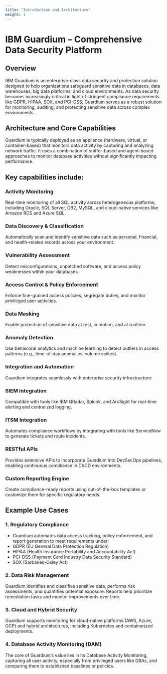 ```yaml
---
title: "Introduction and Architecture"
weight: 1
---
```


# IBM Guardium – Comprehensive Data Security Platform
## Overview
IBM Guardium is an enterprise-class data security and protection solution designed to help organizations safeguard sensitive data in databases, data warehouses, big data platforms, and cloud environments. As data security becomes increasingly critical in light of stringent compliance requirements like GDPR, HIPAA, SOX, and PCI-DSS, Guardium serves as a robust solution for monitoring, auditing, and protecting sensitive data across complex environments.

## Architecture and Core Capabilities
Guardium is typically deployed as an appliance (hardware, virtual, or container-based) that monitors data activity by capturing and analyzing network traffic. It uses a combination of sniffer-based and agent-based approaches to monitor database activities without significantly impacting performance.

## Key capabilities include:

### Activity Monitoring
Real-time monitoring of all SQL activity across heterogeneous platforms, including Oracle, SQL Server, DB2, MySQL, and cloud-native services like Amazon RDS and Azure SQL.

### Data Discovery & Classification
Automatically scan and identify sensitive data such as personal, financial, and health-related records across your environment.

### Vulnerability Assessment
Detect misconfigurations, unpatched software, and access policy weaknesses within your databases.

### Access Control & Policy Enforcement
Enforce fine-grained access policies, segregate duties, and monitor privileged user activities.

### Data Masking
Enable protection of sensitive data at rest, in motion, and at runtime.

### Anomaly Detection
Use behavioral analytics and machine learning to detect outliers in access patterns (e.g., time-of-day anomalies, volume spikes).

### Integration and Automation
Guardium integrates seamlessly with enterprise security infrastructure:

### SIEM Integration
Compatible with tools like IBM QRadar, Splunk, and ArcSight for real-time alerting and centralized logging.

### ITSM Integration
Automates compliance workflows by integrating with tools like ServiceNow to generate tickets and route incidents.

### RESTful APIs
Provides extensive APIs to incorporate Guardium into DevSecOps pipelines, enabling continuous compliance in CI/CD environments.

### Custom Reporting Engine
Create compliance-ready reports using out-of-the-box templates or customize them for specific regulatory needs.

## Example Use  Cases
### 1. Regulatory Compliance
* Guardium automates data access tracking, policy enforcement, and report generation to meet requirements under:
* GDPR (EU General Data Protection Regulation)
* HIPAA (Health Insurance Portability and Accountability Act)
* PCI-DSS (Payment Card Industry Data Security Standard)
* SOX (Sarbanes-Oxley Act)

### 2. Data Risk Management
Guardium identifies and classifies sensitive data, performs risk assessments, and quantifies potential exposure. Reports help prioritize remediation tasks and monitor improvements over time.

### 3. Cloud and Hybrid Security
Guardium supports monitoring for cloud-native platforms (AWS, Azure, GCP) and hybrid architectures, including Kubernetes and containerized deployments.

### 4. Database Activity Monitoring (DAM)
The core of Guardium’s value lies in its Database Activity Monitoring, capturing all user activity, especially from privileged users like DBAs, and comparing them to established baselines or policies.

